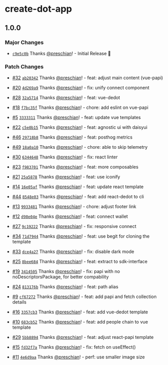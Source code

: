 # create-dot-app

## 1.0.0

### Major Changes

- [`c9e5c0b`](https://github.com/preschian/create-dot-app/commit/c9e5c0b5699cfadac5dbdd9a66e5dca022f49491) Thanks [@preschian](https://github.com/preschian)! - Initial Release 🚀

### Patch Changes

- [#32](https://github.com/preschian/create-dot-app/pull/32) [`ab20342`](https://github.com/preschian/create-dot-app/commit/ab20342643d2f0e6001601ed3b7bf90f64a51842) Thanks [@preschian](https://github.com/preschian)! - feat: adjust main content (vue-papi)

- [#20](https://github.com/preschian/create-dot-app/pull/20) [`4d269a9`](https://github.com/preschian/create-dot-app/commit/4d269a94fb78fab1ad58ec855bea07ae51f0c7c4) Thanks [@preschian](https://github.com/preschian)! - fix: unify connect component

- [#28](https://github.com/preschian/create-dot-app/pull/28) [`32a5714`](https://github.com/preschian/create-dot-app/commit/32a5714299517b85f5e7497c203c1f4f3e4e0ead) Thanks [@preschian](https://github.com/preschian)! - feat: vue-dedot

- [#18](https://github.com/preschian/create-dot-app/pull/18) [`f7bc35f`](https://github.com/preschian/create-dot-app/commit/f7bc35f9f3c35d404844422ad27896e519b79d41) Thanks [@preschian](https://github.com/preschian)! - chore: add eslint on vue-papi

- [#5](https://github.com/preschian/create-dot-app/pull/5) [`3333311`](https://github.com/preschian/create-dot-app/commit/33333118bf60c1b3abc3605fc582d9ba53c70a6e) Thanks [@preschian](https://github.com/preschian)! - feat: update vue templates

- [#22](https://github.com/preschian/create-dot-app/pull/22) [`c5e0b15`](https://github.com/preschian/create-dot-app/commit/c5e0b15ce8dbfd28e278f462eb4fbd3e6b0dfb32) Thanks [@preschian](https://github.com/preschian)! - feat: agnostic ui with daisyui

- [#46](https://github.com/preschian/create-dot-app/pull/46) [`29718b8`](https://github.com/preschian/create-dot-app/commit/29718b8cae5f02f6d979a67518834b5b8f9ba984) Thanks [@preschian](https://github.com/preschian)! - feat: posthog metrics

- [#49](https://github.com/preschian/create-dot-app/pull/49) [`18a0a10`](https://github.com/preschian/create-dot-app/commit/18a0a1002874dca3cb7f17b9bc48504153768e63) Thanks [@preschian](https://github.com/preschian)! - chore: able to skip telemetry

- [#30](https://github.com/preschian/create-dot-app/pull/30) [`6344648`](https://github.com/preschian/create-dot-app/commit/6344648a6682f38f824e54b8781f07d8d77cce93) Thanks [@preschian](https://github.com/preschian)! - fix: react linter

- [#23](https://github.com/preschian/create-dot-app/pull/23) [`f983701`](https://github.com/preschian/create-dot-app/commit/f983701037590eb07dfbfb8f6882aef05f5b8eb7) Thanks [@preschian](https://github.com/preschian)! - feat: more composables

- [#21](https://github.com/preschian/create-dot-app/pull/21) [`25a5878`](https://github.com/preschian/create-dot-app/commit/25a587844aa5f01d5ddfa6274e7dd29517c409bc) Thanks [@preschian](https://github.com/preschian)! - feat: use iconify

- [#14](https://github.com/preschian/create-dot-app/pull/14) [`16e05af`](https://github.com/preschian/create-dot-app/commit/16e05af988e01c326f2da8c2e501154e251555f8) Thanks [@preschian](https://github.com/preschian)! - feat: update react template

- [#44](https://github.com/preschian/create-dot-app/pull/44) [`8548e03`](https://github.com/preschian/create-dot-app/commit/8548e03f54d48df67bec36fb1884fe685ab437d5) Thanks [@preschian](https://github.com/preschian)! - feat: add react-dedot to cli

- [#13](https://github.com/preschian/create-dot-app/pull/13) [`9933481`](https://github.com/preschian/create-dot-app/commit/993348109b43c7e4eff733e0bbc0a5c4991326cd) Thanks [@preschian](https://github.com/preschian)! - chore: adjust footer link

- [#12](https://github.com/preschian/create-dot-app/pull/12) [`d98e04e`](https://github.com/preschian/create-dot-app/commit/d98e04e51034fda641539c0e751382e779b61408) Thanks [@preschian](https://github.com/preschian)! - feat: connect wallet

- [#27](https://github.com/preschian/create-dot-app/pull/27) [`9c19222`](https://github.com/preschian/create-dot-app/commit/9c19222a5b962ea1353f555f04c0ec6e4ab79957) Thanks [@preschian](https://github.com/preschian)! - fix: responsive connect

- [#34](https://github.com/preschian/create-dot-app/pull/34) [`71d7944`](https://github.com/preschian/create-dot-app/commit/71d794438d554358aeddcbd1abce59a23b6b3603) Thanks [@preschian](https://github.com/preschian)! - feat: use begit for cloning the template

- [#33](https://github.com/preschian/create-dot-app/pull/33) [`dce4a27`](https://github.com/preschian/create-dot-app/commit/dce4a2724a5485e8cd978fed9ea9f84d73327b97) Thanks [@preschian](https://github.com/preschian)! - fix: disable dark mode

- [#25](https://github.com/preschian/create-dot-app/pull/25) [`8bee684`](https://github.com/preschian/create-dot-app/commit/8bee684853fd9222634168be0915cf92f014989b) Thanks [@preschian](https://github.com/preschian)! - feat: extract to sdk-interface

- [#19](https://github.com/preschian/create-dot-app/pull/19) [`3414505`](https://github.com/preschian/create-dot-app/commit/341450565c8be3b4dd4cba80f270e7a47cd03bc0) Thanks [@preschian](https://github.com/preschian)! - fix: papi with no noDescriptorsPackage, for better compability

- [#24](https://github.com/preschian/create-dot-app/pull/24) [`813176b`](https://github.com/preschian/create-dot-app/commit/813176b00b87bfc7a59653e14bb8d353590fa413) Thanks [@preschian](https://github.com/preschian)! - feat: path alias

- [#9](https://github.com/preschian/create-dot-app/pull/9) [`cf67272`](https://github.com/preschian/create-dot-app/commit/cf672723bc6982e8a91ca920ef248b39a8fec823) Thanks [@preschian](https://github.com/preschian)! - feat: add papi and fetch collection details

- [#16](https://github.com/preschian/create-dot-app/pull/16) [`3357cb3`](https://github.com/preschian/create-dot-app/commit/3357cb33d552cdd88d55514f4cc0c7b95e2d599c) Thanks [@preschian](https://github.com/preschian)! - feat: add vue-dedot template

- [#10](https://github.com/preschian/create-dot-app/pull/10) [`683cb52`](https://github.com/preschian/create-dot-app/commit/683cb522aa38784eb96e39a2db9c9d9c35590f10) Thanks [@preschian](https://github.com/preschian)! - feat: add people chain to vue template

- [#29](https://github.com/preschian/create-dot-app/pull/29) [`5bb8894`](https://github.com/preschian/create-dot-app/commit/5bb88943ae92e228d9ce3fc3c1ebddf9e4925c9d) Thanks [@preschian](https://github.com/preschian)! - feat: adjust react-papi template

- [#15](https://github.com/preschian/create-dot-app/pull/15) [`fd32f7a`](https://github.com/preschian/create-dot-app/commit/fd32f7a74134ce108d590cfb5b163631ab5c8515) Thanks [@preschian](https://github.com/preschian)! - fix: fetch on useEffect()

- [#11](https://github.com/preschian/create-dot-app/pull/11) [`4e6d9aa`](https://github.com/preschian/create-dot-app/commit/4e6d9aa156b4dd0677c79c451311add64c41c139) Thanks [@preschian](https://github.com/preschian)! - perf: use smaller image size
